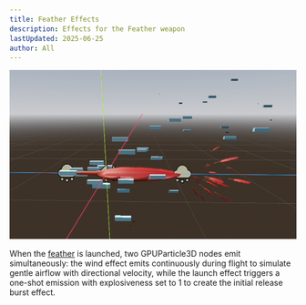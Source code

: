 ```yaml
---
title: Feather Effects
description: Effects for the Feather weapon
lastUpdated: 2025-06-25
author: All
---
```


![Feather Effects](/src/assets/fowl-play/effects-shaders/effects/feather-launch.png)

When the [feather](/fowl-play/gameplay/combat/ranged-combat/weapons/feather) is launched, two GPUParticle3D nodes emit simultaneously: the wind effect emits continuously during flight to simulate gentle airflow with directional velocity, while the launch effect triggers a one-shot emission with explosiveness set to 1 to create the initial release burst effect.
